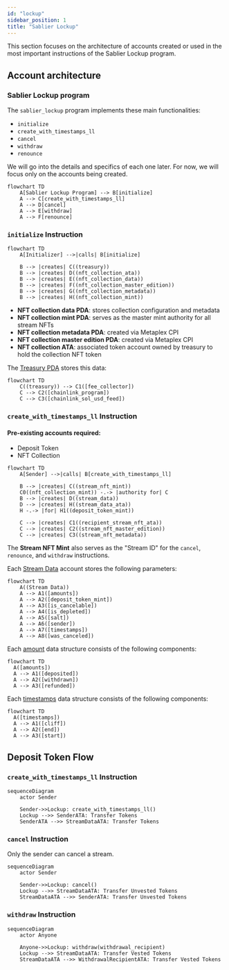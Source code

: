 ```yaml
---
id: "lockup"
sidebar_position: 1
title: "Sablier Lockup"
---
```


This section focuses on the architecture of accounts created or used in the most important instructions of the Sablier
Lockup program.

## Account architecture

### Sablier Lockup program

The `sablier_lockup` program implements these main functionalities:

- `initialize`
- `create_with_timestamps_ll`
- `cancel`
- `withdraw`
- `renounce`

We will go into the details and specifics of each one later. For now, we will focus only on the accounts being created.

```mermaid
flowchart TD
    A[Sablier Lockup Program] --> B[initialize]
    A --> C[create_with_timestamps_ll]
    A --> D[cancel]
    A --> E[withdraw]
    A --> F[renounce]
```

### `initialize` Instruction

```mermaid
flowchart TD
    A[Initializer] -->|calls| B[initialize]

    B --> |creates| C((treasury))
    B --> |creates| D((nft_collection_ata))
    B --> |creates| E((nft_collection_data))
    B --> |creates| F((nft_collection_master_edition))
    B --> |creates| G((nft_collection_metadata))
    B --> |creates| H((nft_collection_mint))
```

- **NFT collection data PDA**: stores collection configuration and metadata
- **NFT collection mint PDA**: serves as the master mint authority for all stream NFTs
- **NFT collection metadata PDA**: created via Metaplex CPI
- **NFT collection master edition PDA**: created via Metaplex CPI
- **NFT collection ATA**: associated token account owned by treasury to hold the collection NFT token

The
[Treasury PDA](https://github.com/sablier-labs/solsab/blob/e1085fe87ea3d02556156ee446e820d150af483e/programs/lockup/src/state/treasury.rs#L5-L10)
stores this data:

```mermaid
flowchart TD
    C((treasury)) --> C1([fee_collector])
    C --> C2([chainlink_program])
    C --> C3([chainlink_sol_usd_feed])
```

### `create_with_timestamps_ll` Instruction

#### Pre-existing accounts required:

- Deposit Token
- NFT Collection

```mermaid
flowchart TD
    A[Sender] -->|calls| B[create_with_timestamps_ll]

    B --> |creates| C((stream_nft_mint))
    C0((nft_collection_mint)) -.-> |authority for| C
    B --> |creates| D((stream_data))
    D --> |creates| H((stream_data_ata))
    H -.-> |for| H1((deposit_token_mint))

    C --> |creates| C1((recipient_stream_nft_ata))
    C --> |creates| C2((stream_nft_master_edition))
    C --> |creates| C3((stream_nft_metadata))
```

The **Stream NFT Mint** also serves as the "Stream ID" for the `cancel`, `renounce`, and `withdraw` instructions.

Each
[Stream Data](https://github.com/sablier-labs/solsab/blob/e1085fe87ea3d02556156ee446e820d150af483e/programs/lockup/src/state/lockup.rs#L14-L24)
account stores the following parameters:

```mermaid
flowchart TD
    A((Stream Data))
    A --> A1([amounts])
    A --> A2([deposit_token_mint])
    A --> A3([is_cancelable])
    A --> A4([is_depleted])
    A --> A5([salt])
    A --> A6([sender])
    A --> A7([timestamps])
    A --> A8([was_canceled])
```

Each
[amount](https://github.com/sablier-labs/solsab/blob/e1085fe87ea3d02556156ee446e820d150af483e/programs/lockup/src/state/lockup.rs#L4-L10)
data structure consists of the following components:

```mermaid
flowchart TD
  A([amounts])
  A --> A1([deposited])
  A --> A2([withdrawn])
  A --> A3([refunded])
```

Each
[timestamps](https://github.com/sablier-labs/solsab/blob/e1085fe87ea3d02556156ee446e820d150af483e/programs/lockup/src/state/lockup.rs#L28-L32)
data structure consists of the following components:

```mermaid
flowchart TD
  A([timestamps])
  A --> A1([cliff])
  A --> A2([end])
  A --> A3([start])
```

## Deposit Token Flow

### `create_with_timestamps_ll` Instruction

```mermaid
sequenceDiagram
    actor Sender

    Sender->>Lockup: create_with_timestamps_ll()
    Lockup -->> SenderATA: Transfer Tokens
    SenderATA -->> StreamDataATA: Transfer Tokens
```

### `cancel` Instruction

Only the sender can cancel a stream.

```mermaid
sequenceDiagram
    actor Sender

    Sender->>Lockup: cancel()
    Lockup -->> StreamDataATA: Transfer Unvested Tokens
    StreamDataATA -->> SenderATA: Transfer Unvested Tokens
```

### `withdraw` Instruction

```mermaid
sequenceDiagram
    actor Anyone

    Anyone->>Lockup: withdraw(withdrawal_recipient)
    Lockup -->> StreamDataATA: Transfer Vested Tokens
    StreamDataATA -->> WithdrawalRecipientATA: Transfer Vested Tokens
```
